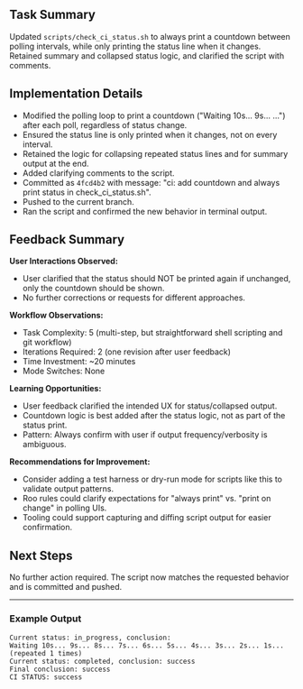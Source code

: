 ## Task Summary
Updated `scripts/check_ci_status.sh` to always print a countdown between polling intervals, while only printing the status line when it changes. Retained summary and collapsed status logic, and clarified the script with comments.

## Implementation Details
- Modified the polling loop to print a countdown ("Waiting 10s... 9s... ...") after each poll, regardless of status change.
- Ensured the status line is only printed when it changes, not on every interval.
- Retained the logic for collapsing repeated status lines and for summary output at the end.
- Added clarifying comments to the script.
- Committed as `4fcd4b2` with message: "ci: add countdown and always print status in check_ci_status.sh".
- Pushed to the current branch.
- Ran the script and confirmed the new behavior in terminal output.

## Feedback Summary
**User Interactions Observed:**
- User clarified that the status should NOT be printed again if unchanged, only the countdown should be shown.
- No further corrections or requests for different approaches.

**Workflow Observations:**
- Task Complexity: 5 (multi-step, but straightforward shell scripting and git workflow)
- Iterations Required: 2 (one revision after user feedback)
- Time Investment: ~20 minutes
- Mode Switches: None

**Learning Opportunities:**
- User feedback clarified the intended UX for status/collapsed output.
- Countdown logic is best added after the status logic, not as part of the status print.
- Pattern: Always confirm with user if output frequency/verbosity is ambiguous.

**Recommendations for Improvement:**
- Consider adding a test harness or dry-run mode for scripts like this to validate output patterns.
- Roo rules could clarify expectations for "always print" vs. "print on change" in polling UIs.
- Tooling could support capturing and diffing script output for easier confirmation.

## Next Steps
No further action required. The script now matches the requested behavior and is committed and pushed.

---

### Example Output

```
Current status: in_progress, conclusion:
Waiting 10s... 9s... 8s... 7s... 6s... 5s... 4s... 3s... 2s... 1s...
(repeated 1 times)
Current status: completed, conclusion: success
Final conclusion: success
CI STATUS: success
